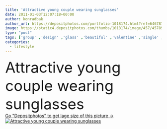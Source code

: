 ```yaml
---
title: 'Attractive young couple wearing sunglasses'
date: 2011-01-03T12:07:18+00:00
author: konradbak
author_url: https://depositphotos.com/portfolio-1018174.html?ref=64678756
image: https://static4.depositphotos.com/thumbs/1018174/image/457/4578965/api_thumb_450.jpg?forcejpeg=true
type: "post"
tags: ['group' ,'design' ,'glass' ,'beautiful' ,'valentine' ,'single' ,'holding' ,'person' ,'new' ,'elegance' ,'love' ,'party' ,'travel' ,'girl' ,'female' ,'young' ,'women' ,'beauty' ,'sun' ,'model' ,'happiness' ,'portrait' ,'girls' ,'mode' ,'blond' ,'man' ,'dark' ,'eyes' ,'3d' ,'fashion' ,'Men' ,'river' ,'bridge' ,'easter' ,'elements' ,'winter' ,'year' ,'pose' ,'pretty' ,'building' ,'city' ,'urban' ,'couple' ,'romantic' ,'evening' ,'glamour' ,'woman' ,'fingers' ,'lifestyle' ,'stand' ]
categories: 
  - lifestyle
---
```

<div aling="center">
            <font size="60"> Attractive young couple wearing sunglasses</font>   
</div>
<div>
    <a href='https://depositphotos.com/4578965/stock-photo-attractive-young-couple-wearing-sunglasses.html?ref=64678756' target=_blank > Go "Depositphotos" to get lage size of this picture ->
        <img href='https://depositphotos.com/4578965/stock-photo-attractive-young-couple-wearing-sunglasses.html?ref=64678756' src='https://static4.depositphotos.com/1018174/457/i/950/depositphotos_4578965-stock-photo-attractive-young-couple-wearing-sunglasses.jpg?forcejpeg=true' alt='Attractive young couple wearing sunglasses' >
    </a>
</div>
